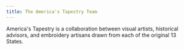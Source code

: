 ```yaml
---
title: The America's Tapestry Team
---
```


America's Tapestry is a collaboration between visual artists, historical advisors, and embroidery artisans drawn from each of the original 13 States.
